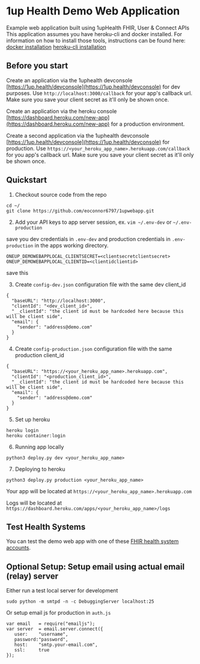 # 1up Health Demo Web Application
Example web application built using 1upHealth FHIR, User &amp; Connect APIs  
This application assumes you have heroku-cli and docker installed.
For information on how to install those tools, instructions can be found here:
[docker installation](https://docs.docker.com/v17.09/engine/installation/)
[heroku-cli installation](https://devcenter.heroku.com/articles/heroku-cli#download-and-install)


## Before you start
Create an application via the 1uphealth devconsole [https://1up.health/devconsole](https://1up.health/devconsole) for dev purposes.  Use `http://localhost:3000/callback` for your app's callback url. Make sure you save your client secret as it'll only be shown once.

Create an application via the heroku console [https://dashboard.heroku.com/new-app](https://dashboard.heroku.com/new-app) for a production environment.

Create a second application via the 1uphealth devconsole [https://1up.health/devconsole](https://1up.health/devconsole) for production. Use `https://<your_heroku_app_name>.herokuapp.com/callback` for you app's callback url. Make sure you save your client secret as it'll only be shown once.

## Quickstart
1. Checkout source code from the repo
```
cd ~/
git clone https://github.com/eoconnor6797/1upwebapp.git
```


2. Add your API keys to app server session, ex. `vim ~/.env-dev` or `~/.env-production`

save you dev credentials in `.env-dev` and production credentials in `.env-production` in the apps working directory.

```
ONEUP_DEMOWEBAPPLOCAL_CLIENTSECRET=<clientsecretclientsecret>
ONEUP_DEMOWEBAPPLOCAL_CLIENTID=<clientidclientid>
```
save this

3. Create `config-dev.json` configuration file with the same dev client_id
```
{
  "baseURL": "http://localhost:3000",
  "clientId": "<dev_client_id>",
  "__clientId": "the client id must be hardcoded here because this will be client side",
  "email": {
    "sender": "address@demo.com"
  }
}
```

4. Create `config-production.json` configuration file with the same production client_id
```
{
  "baseURL": "https://<your_heroku_app_name>.herokuapp.com",
  "clientId": "<production_client_id>",
  "__clientId": "the client id must be hardcoded here because this will be client side",
  "email": {
    "sender": "address@demo.com"
  }
}
```
5. Set up heroku
```
heroku login
heroku container:login
```

6. Running app locally

`python3 deploy.py dev <your_heroku_app_name>`

7. Deploying to heroku

`python3 deploy.py production <your_heroku_app_name>`

Your app will be located at `https://<your_heroku_app_name>.herokuapp.com`

Logs will be located at `https://dashboard.heroku.com/apps/<your_heroku_app_name>/logs`

## Test Health Systems
You can test the demo web app with one of these [FHIR health system accounts](https://1up.health/dev/doc/fhir-test-credentials).

## Optional Setup: Setup email using actual email (relay) server
Either run a test local server for development
```
sudo python -m smtpd -n -c DebuggingServer localhost:25
```
Or setup email js for production in `auth.js`
```
var email 	= require("emailjs");
var server 	= email.server.connect({
   user:    "username",
   password:"password",
   host:    "smtp.your-email.com",
   ssl:     true
});
```

